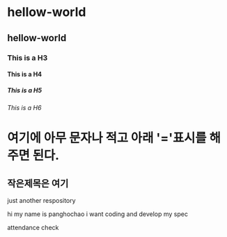 # hellow-world
## hellow-world

### This is a H3

#### This is a H4

##### This is a H5

###### This is a H6



여기에 아무 문자나 적고 아래 '='표시를 해주면 된다.
==

작은제목은 여기
--

just another respository


hi my name is panghochao
i want coding and develop my spec


attendance check
